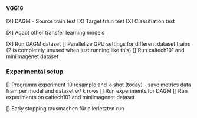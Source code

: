 



#### VGG16

[X] DAGM - Source train test
[X] Target train test
[X] Classifiation test

[X] Adapt other transfer learning models

[X] Run DAGM dataset
[] Parallelize GPU settings for different dataset trains (2 is completely unused when just running like this) 
[] Run caltech101 and miniimagenet dataset

### Experimental setup 

[] Programm experiment 10 resample and k-shot (today)
    - save metrics data fram per model and dataset w/ k rows
[] Run experiments for DAGM
[] Run experiments on caltech101 and miniimagenet dataset

[] Early stopping rausmachen für allerletzten run